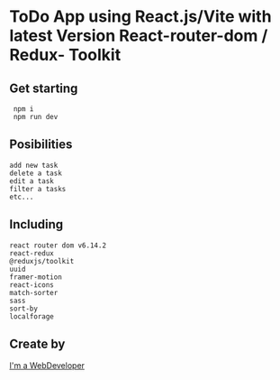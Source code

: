 # ToDo App using React.js/Vite with latest Version React-router-dom / Redux- Toolkit

## Get starting
     npm i 
     npm run dev

## Posibilities

    add new task
    delete a task
    edit a task
    filter a tasks
    etc...

## Including

    react router dom v6.14.2
    react-redux
    @reduxjs/toolkit
    uuid
    framer-motion
    react-icons
    match-sorter
    sass
    sort-by
    localforage

## Create by

[I'm a WebDeveloper](https://www.ella-rotari.com)
